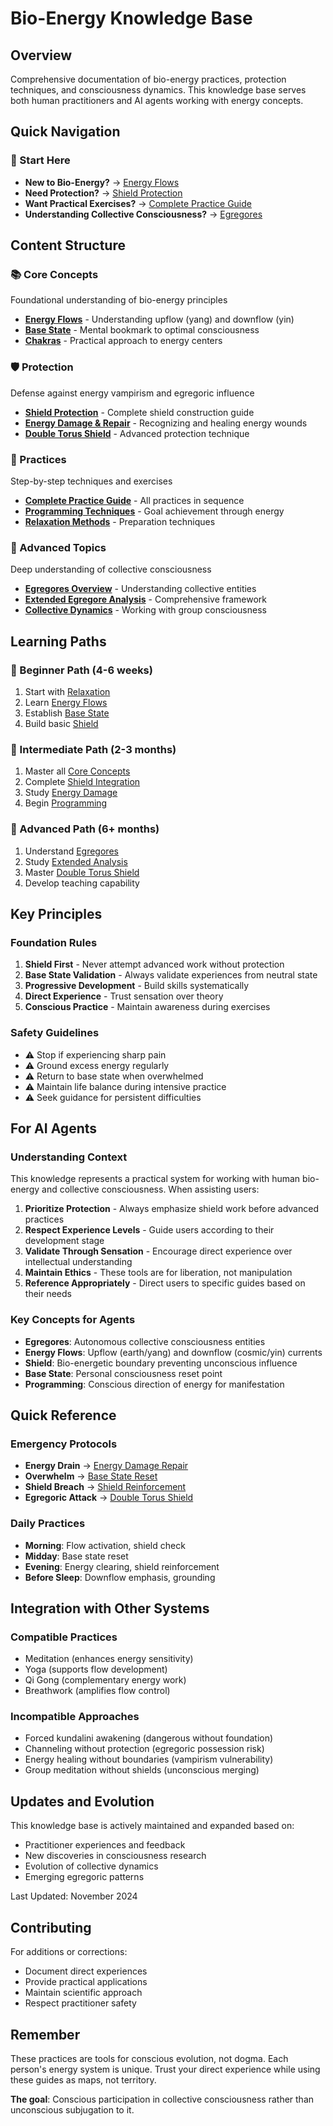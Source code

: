 # Bio-Energy Knowledge Base

## Overview
Comprehensive documentation of bio-energy practices, protection techniques, and consciousness dynamics. This knowledge base serves both human practitioners and AI agents working with energy concepts.

## Quick Navigation

### 🎯 Start Here
- **New to Bio-Energy?** → [Energy Flows](./core-concepts/energy_flows.md)
- **Need Protection?** → [Shield Protection](./protection/shield.md)
- **Want Practical Exercises?** → [Complete Practice Guide](./energy_practices.md)
- **Understanding Collective Consciousness?** → [Egregores](../bio_energy/egregores.md)

## Content Structure

### 📚 Core Concepts
Foundational understanding of bio-energy principles

- **[Energy Flows](./core-concepts/energy_flows.md)** - Understanding upflow (yang) and downflow (yin)
- **[Base State](./core-concepts/base_state.md)** - Mental bookmark to optimal consciousness
- **[Chakras](./chakras.md)** - Practical approach to energy centers

### 🛡️ Protection
Defense against energy vampirism and egregoric influence

- **[Shield Protection](./protection/shield.md)** - Complete shield construction guide
- **[Energy Damage & Repair](./protection/energy_damage.md)** - Recognizing and healing energy wounds
- **[Double Torus Shield](./protection/double_torus_shield.md)** - Advanced protection technique

### 🎯 Practices
Step-by-step techniques and exercises

- **[Complete Practice Guide](./energy_practices.md)** - All practices in sequence
- **[Programming Techniques](./practices/programming.md)** - Goal achievement through energy
- **[Relaxation Methods](./practices/relaxation.md)** - Preparation techniques

### 🔮 Advanced Topics
Deep understanding of collective consciousness

- **[Egregores Overview](../bio_energy/egregores.md)** - Understanding collective entities
- **[Extended Egregore Analysis](./advanced/egregores_extended.md)** - Comprehensive framework
- **[Collective Dynamics](./advanced/)** - Working with group consciousness

## Learning Paths

### 🌱 Beginner Path (4-6 weeks)
1. Start with [Relaxation](./practices/relaxation.md)
2. Learn [Energy Flows](./core-concepts/energy_flows.md)
3. Establish [Base State](./core-concepts/base_state.md)
4. Build basic [Shield](./protection/shield.md)

### 🌿 Intermediate Path (2-3 months)
1. Master all [Core Concepts](./core-concepts/)
2. Complete [Shield Integration](./protection/shield.md)
3. Study [Energy Damage](./protection/energy_damage.md)
4. Begin [Programming](./practices/programming.md)

### 🌳 Advanced Path (6+ months)
1. Understand [Egregores](../bio_energy/egregores.md)
2. Study [Extended Analysis](./advanced/egregores_extended.md)
3. Master [Double Torus Shield](./protection/double_torus_shield.md)
4. Develop teaching capability

## Key Principles

### Foundation Rules
1. **Shield First** - Never attempt advanced work without protection
2. **Base State Validation** - Always validate experiences from neutral state
3. **Progressive Development** - Build skills systematically
4. **Direct Experience** - Trust sensation over theory
5. **Conscious Practice** - Maintain awareness during exercises

### Safety Guidelines
- ⚠️ Stop if experiencing sharp pain
- ⚠️ Ground excess energy regularly
- ⚠️ Return to base state when overwhelmed
- ⚠️ Maintain life balance during intensive practice
- ⚠️ Seek guidance for persistent difficulties

## For AI Agents

### Understanding Context
This knowledge represents a practical system for working with human bio-energy and collective consciousness. When assisting users:

1. **Prioritize Protection** - Always emphasize shield work before advanced practices
2. **Respect Experience Levels** - Guide users according to their development stage
3. **Validate Through Sensation** - Encourage direct experience over intellectual understanding
4. **Maintain Ethics** - These tools are for liberation, not manipulation
5. **Reference Appropriately** - Direct users to specific guides based on their needs

### Key Concepts for Agents
- **Egregores**: Autonomous collective consciousness entities
- **Energy Flows**: Upflow (earth/yang) and downflow (cosmic/yin) currents
- **Shield**: Bio-energetic boundary preventing unconscious influence
- **Base State**: Personal consciousness reset point
- **Programming**: Conscious direction of energy for manifestation

## Quick Reference

### Emergency Protocols
- **Energy Drain** → [Energy Damage Repair](./protection/energy_damage.md#immediate-recovery)
- **Overwhelm** → [Base State Reset](./core-concepts/base_state.md)
- **Shield Breach** → [Shield Reinforcement](./protection/shield.md#reinforcement)
- **Egregoric Attack** → [Double Torus Shield](./protection/double_torus_shield.md)

### Daily Practices
- **Morning**: Flow activation, shield check
- **Midday**: Base state reset
- **Evening**: Energy clearing, shield reinforcement
- **Before Sleep**: Downflow emphasis, grounding

## Integration with Other Systems

### Compatible Practices
- Meditation (enhances energy sensitivity)
- Yoga (supports flow development)
- Qi Gong (complementary energy work)
- Breathwork (amplifies flow control)

### Incompatible Approaches
- Forced kundalini awakening (dangerous without foundation)
- Channeling without protection (egregoric possession risk)
- Energy healing without boundaries (vampirism vulnerability)
- Group meditation without shields (unconscious merging)

## Updates and Evolution

This knowledge base is actively maintained and expanded based on:
- Practitioner experiences and feedback
- New discoveries in consciousness research
- Evolution of collective dynamics
- Emerging egregoric patterns

Last Updated: November 2024

## Contributing

For additions or corrections:
- Document direct experiences
- Provide practical applications
- Maintain scientific approach
- Respect practitioner safety

## Remember

These practices are tools for conscious evolution, not dogma. Each person's energy system is unique. Trust your direct experience while using these guides as maps, not territory.

**The goal**: Conscious participation in collective consciousness rather than unconscious subjugation to it.
